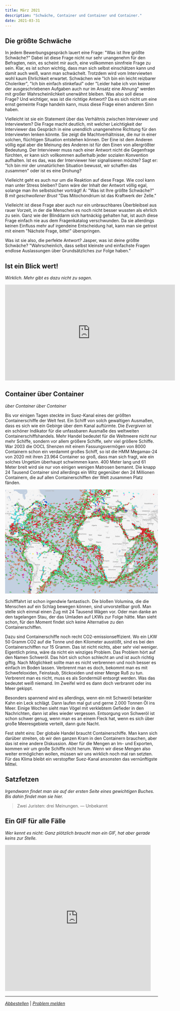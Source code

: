 ```yaml
---
title: März 2021
description: "Schwäche, Container und Container und Container."
date: 2021-03-31
---
```


## Die größte Schwäche

In jedem Bewerbungsgespräch lauert eine Frage: "Was ist Ihre größte Schwäche?" Dabei ist diese Frage nicht nur sehr unangenehm für den Befragten, nein, es scheint mir auch, eine vollkommen sinnfreie Frage zu sein. Klar, es ist schon wichtig, dass man sich selbst einschätzen kann und damit auch weiß, wann man schwächelt. Trotzdem wird vom Interviewten wohl kaum Ehrlichkeit erwartet. Schwächen wie "Ich bin ein leicht reizbarer Choleriker", "Ich bin einfach stinkefaul" oder "Leider habe ich von keiner der ausgeschriebenen Aufgaben auch nur im Ansatz eine Ahnung" werden mit großer Wahrscheinlichkeit unerwähnt bleiben. Was also soll diese Frage? Und wichtiger, was ist die richtige Antwort? Da es sich nicht um eine ernst gemeinte Frage handeln kann, muss diese Frage einen anderen Sinn haben.

Vielleicht ist sie ein Statement über das Verhältnis zwischen Interviewer und Interviewtem? Die Frage macht deutlich, mit welcher Leichtigkeit der Interviewer das Gespräch in eine unendlich unangenehme Richtung für den Interviewten lenken könnte. Sie zeigt die Machtverhältnisse, die nur in einer solchen, flüchtigen Situation entstehen können. Der Eine ist dem Anderen völlig egal aber die Meinung des Anderen ist für den Einen von allergrößter Bedeutung. Der Interviewer muss nach einer Antwort nicht die Gegenfrage fürchten, er kann sich vollkommen außerhalb jeder sozialen Konvention aufhalten. Ist es das, was der Interviewer hier signalisieren möchte? Sagt er: "Ich bin mir der unnatürlichen Situation bewusst, wir schaffen das zusammen" oder ist es eine Drohung?

Vielleicht geht es auch nur um die Reaktion auf diese Frage. Wie cool kann man unter Stress bleiben? Dann wäre der Inhalt der Antwort völlig egal, solange man ihn selbstsicher vorträgt! A: "Was ist Ihre größte Schwäche?" B _mit geschwollener Brust_ "Das Mitochondrium ist das Kraftwerk der Zelle."

Vielleicht ist diese Frage aber auch nur ein unbrauchbares Überbleibsel aus rauer Vorzeit, in der die Menschen es noch nicht besser wussten als ehrlich zu sein. Ganz wie der Blinddarm sich hartnäckig gehalten hat, ist auch diese Frage einfach nie aus dem Fragenkatalog verschwunden. Da sie allerdings keinen Einfluss mehr auf irgendeine Entscheidung hat, kann man sie getrost mit einem "Nächste Frage, bitte!" überspringen.

Was ist sie also, die perfekte Antwort? Jasper, was ist deine größte Schwäche? "Wahrscheinlich, dass selbst kleinste und einfachste Fragen endlose Auslassungen über Grundsätzliches zur Folge haben."

## Ist ein Blick wert!

_Wirklich. Mehr gibt es dazu nicht zu sagen._

<iframe width="560" height="315" src="https://www.youtube.com/embed/lNeGkjaGtY8" title="YouTube video player" frameborder="0" allow="accelerometer; autoplay; clipboard-write; encrypted-media; gyroscope; picture-in-picture" allowfullscreen></iframe>

## Container über Container

_über Container über Container_

Bis vor einigen Tagen steckte im Suez-Kanal eines der größten Containerschiffe der Welt fest. Ein Schiff von solch gewaltigen Ausmaßen, dass es sich wie ein Gebirge über dem Kanal auftürmte. Die _Evergiven_ ist ein schöner Indikator für die unfassbaren Ausmaße des weltweiten Containerschiffshandels. Mehr Handel bedeutet für die Weltmeere nicht nur mehr Schiffe, sondern vor allem größere Schiffe, sehr viel größere Schiffe. War 2003 die OOCL Shenzen mit einem Fassungsvermögen von 8000 Containern schon ein verdammt großes Schiff, so ist die HMM Megamax-24 von 2020 mit ihren 23.964 Container so groß, dass man sich fragt, wie ein solches Ungetüm überhaupt schwimmen kann. 400 Meter lang und 61 Meter breit wird sie nur von einigen wenigen Matrosen bemannt. Die knapp 24 Tausend Container sind allerdings ein Witz gegenüber den 24 Millionen Containern, die auf allen Containerschiffen der Welt zusammen Platz fänden.

![ships](ships.png)

Schifffahrt ist schon irgendwie fantastisch. Die bloßen Volumina, die die Menschen auf ein Schlag bewegen können, sind unvorstellbar groß. Man stelle sich einmal einen Zug mit 24 Tausend Wägen vor. Oder man danke an den tagelangen Stau, der das Umladen auf LKWs zur Folge hätte. Man sieht schon, für den Moment findet sich keine Alternative zu den Containerschiffen.

Dazu sind Containerschiffe noch recht CO2-emissionseffizient. Wo ein LKW 50 Gramm CO2 auf die Tonne und den Kilometer ausstößt, sind es bei den Containerschiffen nur 15 Gramm. Das ist nicht nichts, aber sehr viel weniger. Eigentlich prima, wäre da nicht ein winziges Problem. Das Problem hört auf den Namen Schweröl. Das hört sich schon schlecht an und ist auch richtig giftig. Nach Möglichkeit sollte man es nicht verbrennen und noch besser es einfach im Boden lassen. Verbrennt man es doch, bekommt man es mit Schwefeloxiden, Feinstaub, Stickoxiden und einer Menge Ruß zu tun. Verbrennt man es nicht, muss es als Sondermüll entsorgt werden. Was das bedeutet weiß niemand. Im Zweifel wird es dann doch verbrannt oder ins Meer gekippt.

Besonders spannend wird es allerdings, wenn ein mit Schweröl betankter Kahn ein Leck schlägt. Dann laufen mal gut und gerne 2.000 Tonnen Öl ins Meer. Einige Wochen sieht man Vögel mit verklebtem Gefieder in den Nachrichten, dann ist alles wieder vergessen. Entsorgung von Schweröl ist schon schwer genug, wenn man es an einem Fleck hat, wenn es sich über große Meeresgebiete verteilt, dann gute Nacht.

Fest steht eins: Der globale Handel braucht Containerschiffe. Man kann sich darüber streiten, ob wir den ganzen Kram in den Containern brauchen, aber das ist eine andere Diskussion. Aber für die Mengen an Im- und Exporten, kommen wir um große Schiffe nicht herum. Wenn wir diese Mengen also weiter ermöglichen wollen, müssen wir uns wirklich noch mal ran setzten. Für das Klima bleibt ein verstopfter Suez-Kanal ansonsten das vernünftigste Mittel.

## Satzfetzen

_Irgendwann findet man sie auf der ersten Seite eines gewichtigen Buches. Bis dahin findet man sie hier._

> Zwei Juristen: drei Meinungen.
> — Unbekannt

## Ein GIF für alle Fälle

_Wer kennt es nicht: Ganz plötzlich braucht man ein GIF, hat aber gerade keins zur Stelle._

<iframe src="https://giphy.com/embed/xTiTnf0p8Vt1vKyVTq" width="480" height="480" frameBorder="0" class="giphy-embed" allowFullScreen></iframe>

---

_[Abbestellen](https://www.youtube.com/watch?v=dQw4w9WgXcQ)_ | _[Problem melden](https://www.youtube.com/watch?v=UG4Eg5KoGik)_

